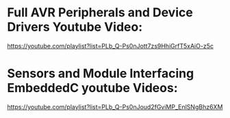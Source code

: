 # Full AVR Peripherals and Device Drivers  Youtube Video:
https://youtube.com/playlist?list=PLb_Q-Ps0nJott7zs9HhiGrfT5xAiO-z5c

# Sensors and Module Interfacing EmbeddedC youtube Videos:
https://youtube.com/playlist?list=PLb_Q-Ps0nJoud2fGviMP_EnlSNgBhz6XM
